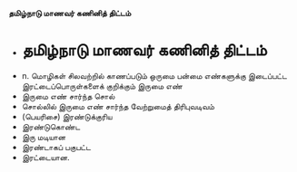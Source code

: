 **தமிழ்நாடு மாணவர் கணினித் திட்டம்**
- # தமிழ்நாடு மாணவர் கணினித் திட்டம்
- n. மொழிகள் சிலவற்றில் காணப்படும் ஒருமை பன்மை எண்களுக்கு இடைப்பட்ட இரட்டைப்பொருள்களைக் குறிக்கும் இருமை எண்
- இருமை எண் சார்ந்த சொல்
- சொல்லில் இருமை எண் சார்ந்த வேற்றுமைத் திரிபுவடிவம்
- (பெயரிசை) இரண்டுக்குரிய
- இரண்டுகொண்ட
- இரு மடியான
- இரண்டாகப் பகுபட்ட
- இரட்டையான.

